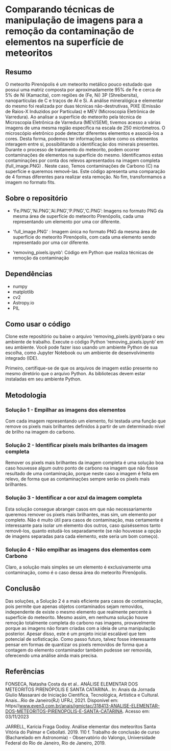 # Comparando técnicas de manipulação de imagens para a remoção da contaminação de elementos na superfície de meteoritos

## Resumo

O meteorito Pirenópolis é um meteorito metálico pouco estudado que possui uma matriz composta por aproximadamente 95% de Fe e cerca de 5% de Ni (Kamacita), com regiões de (Fe, Ni) 3P (Shreibersita), nanopartículas de C e traços de Al e Si. A análise mineralógica e elementar do mesmo foi realizada por duas técnicas não-destrutivas, PIXE (Emissão de Raios-X Induzidos por Partículas) e MEV (Microscopia Eletrônica de Varredura). Ao analisar a superfície do meteorito pela técnica de Microscopia Eletrônica de Varredura (MEV/SEM), tivemos acesso a várias imagens de uma mesma região específica na escala de 250 micrômetros. O microscópio eletrônico pode detectar diferentes elementos e associá-los a cores. Desta forma, podemos ter informações sobre como os elementos interagem entre si, possibilitando a identificação dos minerais presentes. Durante o processo de tratamento do meteorito, podem ocorrer contaminações de elementos na superfície do mesmo. Identificamos estas contaminações por conta dos relevos apresentados na imagem completa (full_image.PNG) . Neste caso, Temos contaminações de Carbono (C) na superfície e queremos removê-las. Este código apresenta uma comparação de 4 formas diferentes para realizar esta remoção. No fim, transformamos a imagem no formato fits.

## Sobre o repositório

- ‘Fe.PNG’,‘Ni.PNG’,‘Al.PNG’,‘P.PNG’,‘C.PNG’: Imagens no formato PNG da mesma área de superfície do meteorito Pirenópolis, cada uma representando um elemento por uma cor diferente.
-  'full_image.PNG' : Imagem única no formato PNG da mesma área de superfície do meteorito Pirenópolis, com cada uma elemento sendo representado por uma cor diferente.

- ‘removing_pixels.ipynb’: Código em Python que realiza técnicas de remoção da contaminação

## Dependências

- numpy
- matplotlib
- cv2
- Astropy.io
- PIL

## Como usar o código

Clone este repositório ou baixe o arquivo ‘removing_pixels.ipynb’para o seu ambiente de trabalho. Execute o código Python ‘removing_pixels.ipynb’ em seu ambiente. Você pode fazer isso usando um ambiente Python de sua escolha, como Jupyter Notebook ou um ambiente de desenvolvimento integrado (IDE).

Primeiro, certifique-se de que os arquivos de imagem estão presente no mesmo diretório que o arquivo Python. As bibliotecas devem estar instaladas em seu ambiente Python.

## Metodologia
### Solução 1 - Empilhar as imagens dos elementos
Com cada imagem representando um elemento, foi testada uma função que remove os pixels mais brilhantes definidos à partir de um determinado nível de brilho na imagem do carbono.

### Solução 2 - Identificar pixels mais brilhantes da imagem completa
Remover os pixels mais brilhantes da imagem completa é uma solução boa caso houvesse algum outro ponto de carbono na imagem que não fosse resultado de uma contaminação, porque neste caso a imagem é feita em relevo, de forma que as contaminações sempre serão os pixels mais brilhantes.

### Solução 3 - Identificar a cor azul da imagem completa
Esta solução consegue abranger casos em que não necessariamente queremos remover os pixels mais brilhantes, mas sim, um elemento por completo. Não é muito útil para casos de contaminação, mas certamente é interessante para isolar um elemento dos outros, caso quiséssemos tanto removê-los, quanto estudá-los separadamente (se não houvesse a opção de imagens separadas para cada elemento, este seria um bom começo).

### Solução 4 - Não empilhar as imagens dos elementos com Carbono
Claro, a solução mais simples se um elemento é exclusivamente uma contaminação, como é o caso dessa área do meteorito Pirenópolis.

## Conclusão
Das soluções, a Solução 2 é a mais eficiente para casos de contaminação, pois permite que apenas objetos contaminados sejam removidos, independente de existe o mesmo elemento que realmente percente à superfície do meteorito. Mesmo assim, em nenhuma solução houve remoção totalmente completa do carbono nas imagens, provavelmente porque as imagens não foram criadas com a ideia de uma manipulação posterior. Apesar disso, este é um projeto inicial escalável que tem potencial de sofisticação. Como passo futuro, talvez fosse interessante pensar em formas de quantizar os pixels removidos de forma que a contagem do elemento contaminador também pudesse ser removida, oferecendo uma análise ainda mais precisa.

## Referências
FONSECA, Natasha Costa da et al.. ANÁLISE ELEMENTAR DOS METEORITOS PIRENÓPOLIS E SANTA CATARINA.. In: Anais da Jornada Giulio Massarani de Iniciação Científica, Tecnológica, Artística e Cultural. Anais...Rio de Janeiro(RJ) UFRJ, 2021. Disponível em: https//www.even3.com.br/anais/jgmictac/318413-ANALISE-ELEMENTAR-DOS-METEORITOS-PIRENOPOLIS-E-SANTA-CATARINA. Acesso em: 03/11/2023

JARRELL, Karícia Fraga Godoy. Análise elementar dos meteoritos Santa Vitória do Palmar e Cebollati. 2019. 110 f. Trabalho de conclusão de curso (Bacharelado em Astronomia) - Observatório do Valongo, Universidade Federal do Rio de Janeiro, Rio de Janeiro, 2019.
